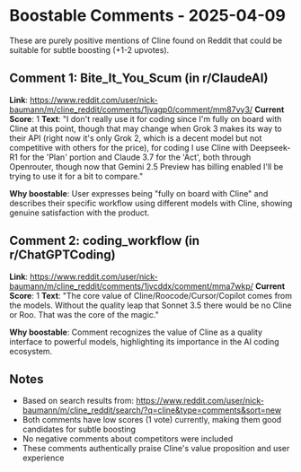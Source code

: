 # Boostable Comments - 2025-04-09

These are purely positive mentions of Cline found on Reddit that could be suitable for subtle boosting (+1-2 upvotes).

## Comment 1: Bite_It_You_Scum (in r/ClaudeAI)
**Link**: https://www.reddit.com/user/nick-baumann/m/cline_reddit/comments/1jvagp0/comment/mm87vy3/
**Current Score**: 1
**Text**: "I don't really use it for coding since I'm fully on board with Cline at this point, though that may change when Grok 3 makes its way to their API (right now it's only Grok 2, which is a decent model but not competitive with others for the price), for coding I use Cline with Deepseek-R1 for the 'Plan' portion and Claude 3.7 for the 'Act', both through Openrouter, though now that Gemini 2.5 Preview has billing enabled I'll be trying to use it for a bit to compare."

**Why boostable**: User expresses being "fully on board with Cline" and describes their specific workflow using different models with Cline, showing genuine satisfaction with the product.

## Comment 2: coding_workflow (in r/ChatGPTCoding)
**Link**: https://www.reddit.com/user/nick-baumann/m/cline_reddit/comments/1jvcddx/comment/mma7wkp/
**Current Score**: 1
**Text**: "The core value of Cline/Roocode/Cursor/Copilot comes from the models. Without the quality leap that Sonnet 3.5 there would be no Cline or Roo. That was the core of the magic."

**Why boostable**: Comment recognizes the value of Cline as a quality interface to powerful models, highlighting its importance in the AI coding ecosystem.

## Notes
- Based on search results from: https://www.reddit.com/user/nick-baumann/m/cline_reddit/search/?q=cline&type=comments&sort=new
- Both comments have low scores (1 vote) currently, making them good candidates for subtle boosting
- No negative comments about competitors were included
- These comments authentically praise Cline's value proposition and user experience

